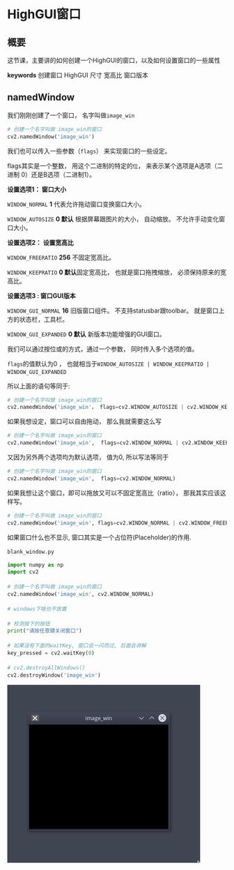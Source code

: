 # HighGUI窗口


## 概要

这节课，主要讲的如何创建一个HighGUI的窗口，以及如何设置窗口的一些属性

**keywords** 创建窗口 HighGUI 尺寸 宽高比 窗口版本

## namedWindow

我们刚刚创建了一个窗口， 名字叫做`image_win` 

```python
# 创建一个名字叫做 image_win的窗口
cv2.namedWindow('image_win')
```



我们也可以传入一些参数（`flags`） 来实现窗口的一些设定。

flags其实是一个整数， 用这个二进制的特定的`位`， 来表示某个选项是A选项（二进制 0）还是B选项（二进制1）。 



**设置选项1： 窗口大小**

`WINDOW_NORMAL` **1** 代表允许拖动窗口变换窗口大小。

`WINDOW_AUTOSIZE`  **0 默认** 根据屏幕跟图片的大小， 自动缩放。 不允许手动变化窗口大小。



**设置选项2： 设置宽高比**

`WINDOW_FREERATIO`  **256** 不固定宽高比。

`WINDOW_KEEPRATIO`  **0  默认**固定宽高比， 也就是窗口拖拽缩放， 必须保持原来的宽高比。 



**设置选项3 : 窗口GUI版本**

`WINDOW_GUI_NORMAL` **16** 旧版窗口组件。 不支持statusbar跟toolbar。 就是窗口上方的状态栏，工具栏。

`WINDOW_GUI_EXPANDED`  **0 默认** 新版本功能增强的GUI窗口。





我们可以通过按位或的方式，通过一个参数， 同时传入多个选项的值。 

`flags`的值默认为0 ， 也就相当于`WINDOW_AUTOSIZE | WINDOW_KEEPRATIO | WINDOW_GUI_EXPANDED`



所以上面的语句等同于: 

```python
# 创建一个名字叫做 image_win的窗口
cv2.namedWindow('image_win'， flags=cv2.WINDOW_AUTOSIZE | cv2.WINDOW_KEEPRATIO | cv2.WINDOW_GUI_EXPANDED)
```



如果我想设定，窗口可以自由拖动， 那么我就需要这么写

```python
# 创建一个名字叫做 image_win的窗口
cv2.namedWindow('image_win',  flags=cv2.WINDOW_NORMAL | cv2.WINDOW_KEEPRATIO | cv2.WINDOW_GUI_EXPANDED)
```

又因为另外两个选项均为默认选项， 值为0, 所以写法等同于

```python
# 创建一个名字叫做 image_win的窗口
cv2.namedWindow('image_win',  flags=cv2.WINDOW_NORMAL)
```



如果我想让这个窗口，即可以拖放又可以不固定宽高比（ratio）， 那我其实应该这样写。

```python
# 创建一个名字叫做 image_win的窗口
cv2.namedWindow('image_win', flags=cv2.WINDOW_NORMAL | cv2.WINDOW_FREERATIO)

```





如果窗口什么也不显示, 窗口其实是一个占位符(Placeholder)的作用. 

`blank_window.py`

```python
import numpy as np
import cv2

# 创建一个名字叫做 image_win的窗口
cv2.namedWindow('image_win', cv2.WINDOW_NORMAL)

# windows下啥也不放置

# 检测按下的按钮
print("请按任意键关闭窗口")

# 如果没有下面的waitKey, 窗口会一闪而过, 后面会讲解
key_pressed = cv2.waitKey(0)

# cv2.destroyAllWindows()
cv2.destroyWindow('image_win')
```





![0120_blank_windows.png](./image/0120_blank_windows.png)